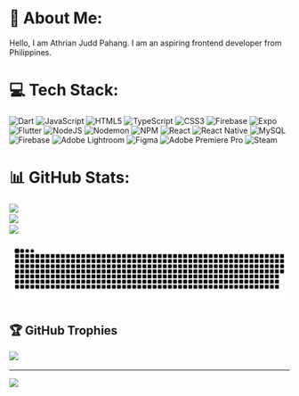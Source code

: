# 💫 About Me:
Hello, I am Athrian Judd Pahang. I am an aspiring frontend developer from Philippines.


# 💻 Tech Stack:
![Dart](https://img.shields.io/badge/dart-%230175C2.svg?style=for-the-badge&logo=dart&logoColor=white) ![JavaScript](https://img.shields.io/badge/javascript-%23323330.svg?style=for-the-badge&logo=javascript&logoColor=%23F7DF1E) ![HTML5](https://img.shields.io/badge/html5-%23E34F26.svg?style=for-the-badge&logo=html5&logoColor=white) ![TypeScript](https://img.shields.io/badge/typescript-%23007ACC.svg?style=for-the-badge&logo=typescript&logoColor=white) ![CSS3](https://img.shields.io/badge/css3-%231572B6.svg?style=for-the-badge&logo=css3&logoColor=white) ![Firebase](https://img.shields.io/badge/firebase-%23039BE5.svg?style=for-the-badge&logo=firebase) ![Expo](https://img.shields.io/badge/expo-1C1E24?style=for-the-badge&logo=expo&logoColor=#D04A37) ![Flutter](https://img.shields.io/badge/Flutter-%2302569B.svg?style=for-the-badge&logo=Flutter&logoColor=white) ![NodeJS](https://img.shields.io/badge/node.js-6DA55F?style=for-the-badge&logo=node.js&logoColor=white) ![Nodemon](https://img.shields.io/badge/NODEMON-%23323330.svg?style=for-the-badge&logo=nodemon&logoColor=%BBDEAD) ![NPM](https://img.shields.io/badge/NPM-%23CB3837.svg?style=for-the-badge&logo=npm&logoColor=white) ![React](https://img.shields.io/badge/react-%2320232a.svg?style=for-the-badge&logo=react&logoColor=%2361DAFB) ![React Native](https://img.shields.io/badge/react_native-%2320232a.svg?style=for-the-badge&logo=react&logoColor=%2361DAFB) ![MySQL](https://img.shields.io/badge/mysql-4479A1.svg?style=for-the-badge&logo=mysql&logoColor=white) ![Firebase](https://img.shields.io/badge/firebase-a08021?style=for-the-badge&logo=firebase&logoColor=ffcd34) ![Adobe Lightroom](https://img.shields.io/badge/Adobe%20Lightroom-31A8FF.svg?style=for-the-badge&logo=Adobe%20Lightroom&logoColor=white) ![Figma](https://img.shields.io/badge/figma-%23F24E1E.svg?style=for-the-badge&logo=figma&logoColor=white) ![Adobe Premiere Pro](https://img.shields.io/badge/Adobe%20Premiere%20Pro-9999FF.svg?style=for-the-badge&logo=Adobe%20Premiere%20Pro&logoColor=white) ![Steam](https://img.shields.io/badge/steam-%23000000.svg?style=for-the-badge&logo=steam&logoColor=white)
# 📊 GitHub Stats:
![](https://github-readme-stats.vercel.app/api?username=athos777x&theme=dark&hide_border=true&include_all_commits=false&count_private=true)<br/>
![](https://nirzak-streak-stats.vercel.app/?user=athos777x&theme=dark&hide_border=true)<br/>
![](https://github-readme-stats.vercel.app/api/top-langs/?username=athos777x&theme=dark&hide_border=true&include_all_commits=false&count_private=true&layout=compact)

<picture>
  <source media="(prefers-color-scheme: dark)" srcset="https://raw.githubusercontent.com/athos777x/athos777x/output/github-snake-dark.svg" />
  <source media="(prefers-color-scheme: light)" srcset="https://raw.githubusercontent.com/athos777x/athos777x/output/github-snake.svg" />
  <img alt="github-snake" src="https://raw.githubusercontent.com/athos777x/athos777x/output/github-snake.svg" />
</picture>

## 🏆 GitHub Trophies
![](https://github-profile-trophy.vercel.app/?username=athos777x&theme=radical&no-frame=true&no-bg=true&margin-w=4)

---
[![](https://visitcount.itsvg.in/api?id=athos777x&icon=0&color=0)](https://visitcount.itsvg.in)

<!-- Proudly created with GPRM ( https://gprm.itsvg.in ) -->